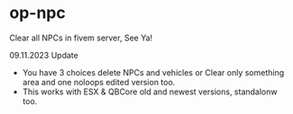 # op-npc
Clear all NPCs in fivem server, See Ya!

09.11.2023 Update
- You have 3 choices delete NPCs and vehicles or Clear only something area and one noloops edited version too.
- This works with ESX & QBCore old and newest versions, standalonw too.
